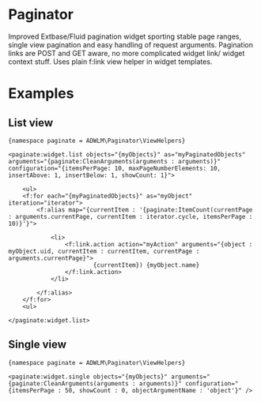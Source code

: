 # Paginator

Improved Extbase/Fluid pagination widget sporting stable page ranges, single view pagination and easy handling of request arguments.
Pagination links are POST and GET aware, no more complicated widget link/ widget context stuff. Uses plain f:link view helper in
widget templates.

# Examples

## List view

    {namespace paginate = ADWLM\Paginator\ViewHelpers}

    <paginate:widget.list objects="{myObjects}" as="myPaginatedObjects" arguments="{paginate:CleanArguments(arguments : arguments)}" configuration="{itemsPerPage: 10, maxPageNumberElements: 10, insertAbove: 1, insertBelow: 1, showCount: 1}">

        <ul>
        <f:for each="{myPaginatedObjects}" as="myObject" iteration="iterator">
            <f:alias map="{currentItem : '{paginate:ItemCount(currentPage : arguments.currentPage, currentItem : iterator.cycle, itemsPerPage : 10)}'}">

                <li>
                    <f:link.action action="myAction" arguments="{object : myObject.uid, currentItem : currentItem, currentPage : arguments.currentPage}">
                            {currentItem}) {myObject.name}
                    </f:link.action>
                </li>

            </f:alias>
        </f:for>
        <ul>

    </paginate:widget.list>

## Single view

    {namespace paginate = ADWLM\Paginator\ViewHelpers}

    <paginate:widget.single objects="{myObjects}" arguments="{paginate:CleanArguments(arguments : arguments)}" configuration="{itemsPerPage : 50, showCount : 0, objectArgumentName : 'object'}" />